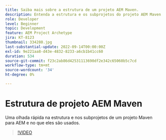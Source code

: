 ```yaml
---
title: Saiba mais sobre a estrutura de um projeto AEM Maven.
description: Entenda a estrutura e os subprojetos do projeto AEM Maven.
role: Developer
level: Beginner
topic: Development
feature: AEM Project Archetype
jira: KT-8123
thumbnail: 334280.jpg
last-substantial-update: 2022-09-14T00:00:00Z
exl-id: 9e221aa8-d43e-4832-8233-a6cb1b41cc60
duration: 534
source-git-commit: f23c2ab86d42531113690df2e342c65060b5c7cd
workflow-type: tm+mt
source-wordcount: '34'
ht-degree: 0%

---
```


# Estrutura de projeto AEM Maven

Uma olhada rápida na estrutura e nos subprojetos de um projeto Maven para AEM e no que eles são usados.

>[!VIDEO](https://video.tv.adobe.com/v/334280?quality=12&learn=on)
